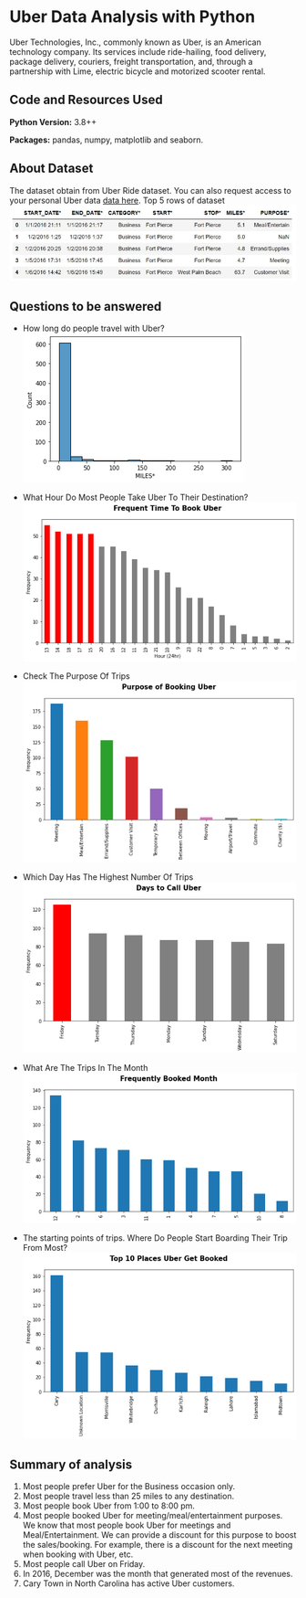 # Uber Data Analysis with Python
Uber Technologies, Inc., commonly known as Uber, is an American technology company. Its services include ride-hailing, food delivery, package delivery, couriers, freight transportation, and, through a partnership with Lime, electric bicycle and motorized scooter rental.

## Code and Resources Used 
**Python Version:** 3.8++

**Packages:** pandas, numpy, matplotlib and seaborn.

## About Dataset
The dataset obtain from Uber Ride dataset. You can also request access to your personal Uber data [data here](https://myprivacy.uber.com/privacy/exploreyourdata/download).
Top 5 rows of dataset
![](https://github.com/aimanraz/uber_drive_analysis/blob/main/img/top_5_rows.JPG)

## Questions to be answered
* How long do people travel with Uber?
![](https://github.com/aimanraz/uber_drive_analysis/blob/main/img/q2.png)

* What Hour Do Most People Take Uber To Their Destination?
![](https://github.com/aimanraz/uber_drive_analysis/blob/main/img/q3.png)

* Check The Purpose Of Trips
![](https://github.com/aimanraz/uber_drive_analysis/blob/main/img/q4.png)

* Which Day Has The Highest Number Of Trips
![](https://github.com/aimanraz/uber_drive_analysis/blob/main/img/q5.png)

* What Are The Trips In The Month
![](https://github.com/aimanraz/uber_drive_analysis/blob/main/img/q7.png)

* The starting points of trips. Where Do People Start Boarding Their Trip From Most?
![](https://github.com/aimanraz/uber_drive_analysis/blob/main/img/q8.png)

## Summary of analysis

1. Most people prefer Uber for the Business occasion only.
2. Most people travel less than 25 miles to any destination.
3. Most people book Uber from 1:00 to 8:00 pm.
4. Most people booked Uber for meeting/meal/entertainment purposes. We know that most people book Uber for meetings and Meal/Entertainment. We can provide a discount for this purpose to boost the sales/booking. For example, there is a discount for the next meeting when booking with Uber, etc.
5. Most people call Uber on Friday.
6. In 2016, December was the month that generated most of the revenues.
7. Cary Town in North Carolina has active Uber customers.


